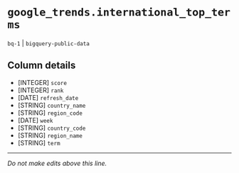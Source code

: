 # `google_trends.international_top_terms`
`bq-1` | `bigquery-public-data`

## Column details
* [INTEGER]   `score`
* [INTEGER]   `rank`
* [DATE]      `refresh_date`
* [STRING]    `country_name`
* [STRING]    `region_code`
* [DATE]      `week`
* [STRING]    `country_code`
* [STRING]    `region_name`
* [STRING]    `term`

-------------------------------------------------------------------------------
*Do not make edits above this line.*
